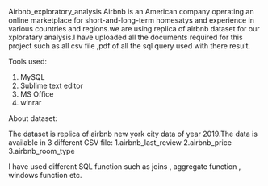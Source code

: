  Airbnb_exploratory_analysis
Airbnb is an American company operating an online marketplace for short-and-long-term homesatys and experience in various countries and regions.we are using replica of airbnb dataset for our  xploratary analysis.I have uploaded all the documents required for this project such as all csv file ,pdf of all the sql query used with there result.

Tools used:
1. MySQL
2. Sublime text editor
3. MS Office
4. winrar

About dataset:

The dataset is replica of airbnb new york city data of year 2019.The data is available in 3 different CSV file:
1.airbnb_last_review
2.airbnb_price
3.airbnb_room_type

I have used  different SQL function such as joins , aggregate function , windows function etc.


